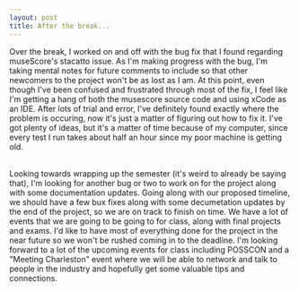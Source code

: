 ```yaml
---
layout: post
title: After the break...
---
```

   
Over the break, I worked on and off with the bug fix that I found regarding museScore's stacatto issue. As I'm making progress with the bug, I'm taking mental notes for future comments to include so that other newcomers to the project won't be as lost as I am. At this point, even though I've been confused and frustrated through most of the fix, I feel like I'm getting a hang of both the musescore source code and using xCode as an IDE. After lots of trial and error, I've definitely found exactly where the problem is occuring, now it's just a matter of figuring out how to fix it. I've got plenty of ideas, but it's a matter of time because of my computer, since every test I run takes about half an hour since my poor machine is getting old.

</br>
Looking towards wrapping up the semester (it's weird to already be saying that), I'm looking for another bug or two to work on for the project along with some documentation updates. Going along with our proposed timeline, we should have a few bux fixes along with some decumetation updates by the end of the project, so we are on track to finish on time. We have a lot of events that we are going to be going to for class, along with final projects and exams. I'd like to have most of everything done for the project in the near future so we won't be rushed coming in to the deadline. I'm looking forward to a lot of the upcoming events for class including POSSCON and a "Meeting Charleston" event where we will be able to network and talk to people in the industry and hopefully get some valuable tips and connections.